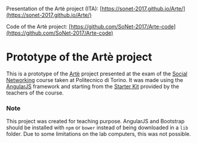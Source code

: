 Presentation of the Artè project (ITA): [https://sonet-2017.github.io/Arte/](https://sonet-2017.github.io/Arte/)

Code of the Artè project: [https://github.com/SoNet-2017/Arte-code](https://github.com/SoNet-2017/Arte-code)

# Prototype of the Artè project

This is a prototype of the [Artè](https://sonet-2017.github.io/Arte/) project presented at the exam of the [Social Networking](http://bit.ly/polito-sonet) course taken at Politecnico di Torino.
It was made using the [AngularJS](http://angularjs.org/) framework and starting from the [Starter Kit](https://github.com/SoNet-2017/starter-kit) provided by the teachers of the course.

### Note
This project was created for teaching purpose. AngularJS and Bootstrap should be installed with `npm` or `bower` instead of being downloaded in a `lib` folder. Due to some limitations on the lab computers, this was not possible.
